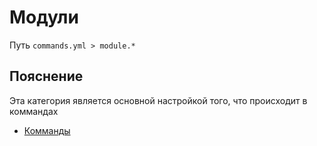 # Модули
Путь `commands.yml > module.*`

## Пояснение
Эта категория является основной настройкой того, что происходит в коммандах
- [Комманды](/ru/commands/module/command/)